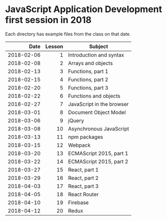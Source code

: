 # JavaScript Application Development first session in 2018

Each directory has example files from the class on that date.

| Date | Lesson | Subject |
| --: | ---: | --- |
| 2018-02-06 | 1 | Introduction and syntax |
| 2018-02-08 | 2 | Arrays and objects |
| 2018-02-13 | 3 | Functions, part 1 |
| 2018-02-15 | 4 | Functions, part 2 |
| 2018-02-20 | 5 | Functions, part 3 |
| 2018-02-22 | 6 | Functions and objects |
| 2018-02-27 | 7 | JavaScript in the browser |
| 2018-03-01 | 8 | Document Object Model |
| 2018-03-06 | 9 | jQuery |
| 2018-03-08 | 10 | Asynchronous JavaScript |
| 2018-03-13 | 11 | npm packages |
| 2018-03-15 | 12 | Webpack |
| 2018-03-20 | 13 | ECMAScript 2015, part 1 |
| 2018-03-22 | 14 | ECMAScript 2015, part 2 |
| 2018-03-27 | 15 | React, part 1 |
| 2018-03-29 | 16 | React, part 2 |
| 2018-04-03 | 17 | React, part 3 |
| 2018-04-05 | 18 | React Router |
| 2018-04-10 | 19 | Firebase |
| 2018-04-12 | 20 | Redux |
